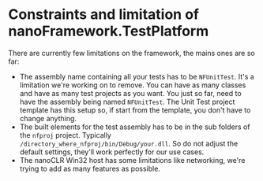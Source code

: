 # Constraints and limitation of nanoFramework.TestPlatform

There are currently few limitations on the framework, the mains ones are so far:

- The assembly name containing all your tests has to be `NFUnitTest`. It's a limitation we're working on to remove. You can have as many classes and have as many test projects as you want. You just so far, need to have the assembly being named `NFUnitTest`. The Unit Test project template has this setup so, if start from the template, you don't have to change anything.
- The built elements for the test assembly has to be in the sub folders of the `nfproj` project. Typically `/directory_where_nfproj/bin/Debug/your.dll`. So do not adjust the default settings, they'll work perfectly for our use cases.
- The nanoCLR Win32 host has some limitations like networking, we're trying to add as many features as possible.
